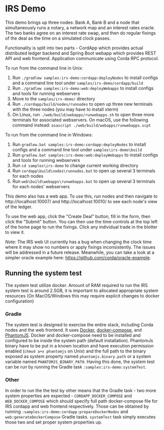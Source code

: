 # IRS Demo

This demo brings up three nodes: Bank A, Bank B and a node that simultaneously runs a notary, a network map and an
interest rates oracle. The two banks agree on an interest rate swap, and then do regular fixings of the deal as the
time on a simulated clock passes.

Functionality is split into two parts - CordApp which provides actual distributed ledger backend and Spring Boot
webapp which provides REST API and web frontend. Application communicate using Corda RPC protocol.

To run from the command line in Unix:
1. Run ``./gradlew samples:irs-demo:cordapp:deployNodes`` to install configs and a command line tool under
   ``samples/irs-demo/cordapp/build``
2. Run ``./gradlew samples:irs-demo:web:deployWebapps`` to install configs and tools for running webservers
3. Move to the ``samples/irs-demo/`` directory
4. Run ``./cordapp/build/nodes/runnodes`` to open up three new terminals with the three nodes (you may have to install xterm)
5. On Linux, run ``./web/build/webapps/runwebapps.sh`` to open three more terminals for associated webservers. On macOS,
   use the following command instead: ``osascript ./web/build/webapps/runwebapps.scpt``

To run from the command line in Windows:

1. Run ``gradlew.bat samples:irs-demo:cordapp:deployNodes`` to install configs and a command line tool under
   ``samples\irs-demo\build``
2. Run ``gradlew.bat samples:irs-demo:web:deployWebapps`` to install configs and tools for running webservers
3. Run ``cd samples\irs-demo`` to change current working directory
4. Run ``cordapp\build\nodes\runnodes.bat`` to open up several 3 terminals for each nodes
5. Run ``web\build\webapps\runwebapps.bat`` to open up several 3 terminals for each nodes' webservers

This demo also has a web app. To use this, run nodes and then navigate to http://localhost:10007/ and
http://localhost:10010/ to see each node's view of the ledger.

To use the web app, click the "Create Deal" button, fill in the form, then click the "Submit" button. You can then use
the time controls at the top left of the home page to run the fixings. Click any individual trade in the blotter to
view it.

*Note:* The IRS web UI currently has a bug when changing the clock time where it may show no numbers or apply fixings
inconsistently. The issues will be addressed in a future release. Meanwhile, you can take a look at a simpler oracle
example here: https://github.com/corda/oracle-example.

## Running the system test

The system test utilize docker. Amount of RAM required to run the IRS system test is around 2.5GB, it is important
to allocated appropriate system resources (On MacOS/Windows this may require explicit changes to docker configuration)

### Gradle

The system test is designed to exercise the entire stack, including Corda nodes and the web frontend. It uses [Docker](https://www.docker.com), [docker-compose](https://docs.docker.com/compose/), and
[PhantomJS](http://phantomjs.org/). Docker and docker-compose need to be installed and configured to be inside the system path
(default installation). PhantomJs binary have to be put in a known location and have execution permission enabled
(``chmod a+x phantomjs`` on Unix) and the full path to the binary exposed as system property named ``phantomjs.binary.path`` or
a system variable named ``PHANTOMJS_BINARY_PATH``.
Having this done, the system test can be run by running the Gradle task ``:samples:irs-demo:systemTest``.

### Other

In order to run the the test by other means that the Gradle task - two more system properties are expected -
``CORDAPP_DOCKER_COMPOSE`` and ``WEB_DOCKER_COMPOSE`` which should specify full path docker-compose file for IRS cordapp
 and web frontend respectively. Those can be obtained by running ``:samples:irs-demo:cordapp:prepareDockerNodes`` and
``web:generateDockerCompose`` Gradle tasks. ``systemTest`` task simply executes those two and set proper system properties up.

